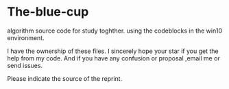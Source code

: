 # The-blue-cup  

algorithm source code for study toghther.  using the codeblocks in the win10 environment.  

I have the ownership of these files.  I sincerely hope your star if you get the help from my code.  And if you have any confusion or proposal ,email me or send issues.  

Please indicate the source of the reprint.  
